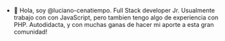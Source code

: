 - 👋 Hola, soy @luciano-cenatiempo. Full Stack developer Jr.
Usualmente trabajo con con JavaScript, pero tambien tengo algo de experiencia con PHP.
Autodidacta, y con muchas ganas de hacer mi aporte a esta gran comunidad!


<!---
luciano-cenatiempo/luciano-cenatiempo is a ✨ special ✨ repository because its `README.md` (this file) appears on your GitHub profile.
You can click the Preview link to take a look at your changes.
--->
